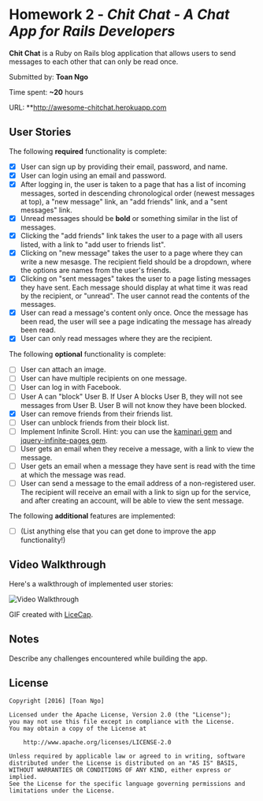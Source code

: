 # Homework 2 - *Chit Chat - A Chat App for Rails Developers*

**Chit Chat** is a Ruby on Rails blog application that allows users to send messages to each other that can only be read once.

Submitted by: **Toan Ngo**

Time spent: **~20** hours

URL: **http://awesome-chitchat.herokuapp.com

## User Stories

The following **required** functionality is complete:


* [x] User can sign up by providing their email, password, and name.
* [x] User can login using an email and password.
* [x] After logging in, the user is taken to a page that has a list of incoming messages, sorted in descending chronological order (newest messages at top), a "new message" link, an "add friends" link, and a "sent messages" link.
* [x] Unread messages should be **bold** or something similar in the list of messages.
* [x] Clicking the "add friends" link takes the user to a page with all users listed, with a link to "add user to friends list".
* [x] Clicking on "new message" takes the user to a page where they can write a new mesasge. The recipient field should be a dropdown, where the options are names from the user's friends.
* [x] Clicking on "sent messages" takes the user to a page listing messages they have sent. Each message should display at what time it was read by the recipient, or "unread". The user cannot read the contents of the messages.
* [x] User can read a message's content only once. Once the message has been read, the user will see a page indicating the message has already been read.
* [x] User can only read messages where they are the recipient.

The following **optional** functionality is complete:

* [ ] User can attach an image.
* [ ] User can have multiple recipients on one message.
* [ ] User can log in with Facebook.
* [ ] User A can "block" User B. If User A blocks User B, they will not see messages from User B. User B will not know they have been blocked.
* [x] User can remove friends from their friends list.
* [ ] User can unblock friends from their block list.
* [ ] Implement Infinite Scroll. Hint: you can use the [kaminari gem](https://github.com/amatsuda/kaminari) and [jquery-infinite-pages gem](https://github.com/magoosh/jquery-infinite-pages).
* [ ] User gets an email when they receive a message, with a link to view the message.
* [ ] User gets an email when a message they have sent is read with the time at which the message was read.
* [ ] User can send a message to the email address of a non-registered user. The recipient will receive an email with a link to sign up for the service, and after creating an account, will be able to view the sent message.

The following **additional** features are implemented:

- [ ] (List anything else that you can get done to improve the app functionality!)

## Video Walkthrough

Here's a walkthrough of implemented user stories:

![Video Walkthrough](relative-path-to-your-gif-file-on-github-or-absolute-path-to-file-on-imgur-or-youtube)

GIF created with [LiceCap](http://www.cockos.com/licecap/).

## Notes

Describe any challenges encountered while building the app.

## License

    Copyright [2016] [Toan Ngo]

    Licensed under the Apache License, Version 2.0 (the "License");
    you may not use this file except in compliance with the License.
    You may obtain a copy of the License at

        http://www.apache.org/licenses/LICENSE-2.0

    Unless required by applicable law or agreed to in writing, software
    distributed under the License is distributed on an "AS IS" BASIS,
    WITHOUT WARRANTIES OR CONDITIONS OF ANY KIND, either express or implied.
    See the License for the specific language governing permissions and
    limitations under the License.
